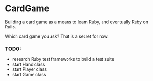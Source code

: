 # CardGame

Building a card game as a means to learn Ruby, and eventually Ruby on Rails.

Which card game you ask? That is a secret for now.

### TODO:
- research Ruby test frameworks to build a test suite
- start Hand class
- start Player class
- start Game class

